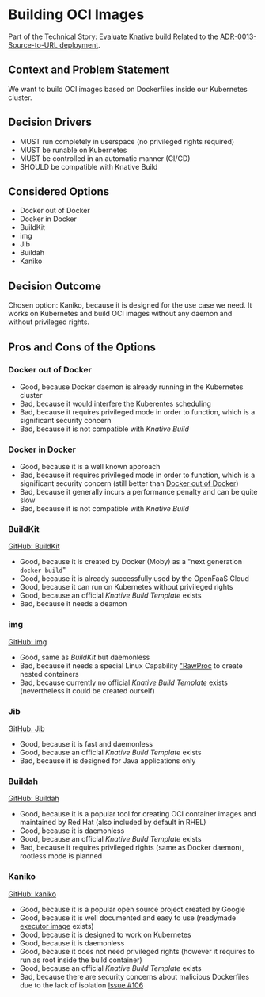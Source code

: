# Building OCI Images

Part of the Technical Story: [Evaluate Knative build](https://github.com/UST-MICO/mico/issues/49)
Related to the [ADR-0013-Source-to-URL deployment](./0013-source-to-url-deployment.md).

## Context and Problem Statement

We want to build OCI images based on Dockerfiles inside our Kubernetes cluster.

## Decision Drivers

* MUST run completely in userspace (no privileged rights required)
* MUST be runable on Kubernetes
* MUST be controlled in an automatic manner (CI/CD)
* SHOULD be compatible with Knative Build

## Considered Options

* Docker out of Docker
* Docker in Docker
* BuildKit
* img
* Jib
* Buildah
* Kaniko

## Decision Outcome

Chosen option: Kaniko, because it is designed for the use case we need. It works on Kubernetes and build OCI images without any daemon and without privileged rights.

## Pros and Cons of the Options

### Docker out of Docker

* Good, because Docker daemon is already running in the Kubernetes cluster
* Bad, because it would interfere the Kuberentes scheduling
* Bad, because it requires privileged mode in order to function, which is a significant security concern
* Bad, because it is not compatible with *Knative Build*

### Docker in Docker

* Good, because it is a well known approach
* Bad, because it requires privileged mode in order to function, which is a significant security concern (still better than [Docker out of Docker](#docker-out-of-docker))
* Bad, because it generally incurs a performance penalty and can be quite slow
* Bad, because it is not compatible with *Knative Build*

### BuildKit

[GitHub: BuildKit](https://github.com/moby/buildkit)

* Good, because it is created by Docker (Moby) as a "next generation `docker build`"
* Good, because it is already successfully used by the OpenFaaS Cloud
* Good, because it can run on Kubernetes without privileged rights
* Good, because an official *Knative Build Template* exists
* Bad, because it needs a deamon

### img

[GitHub: img](https://github.com/genuinetools/img)

* Good, same as *BuildKit* but daemonless
* Bad, because it needs a special Linux Capability ["RawProc](https://github.com/kubernetes/community/pull/1934/files) to create nested containers
* Bad, because currently no official *Knative Build Template* exists (nevertheless it could be created ourself)

### Jib

[GitHub: Jib](https://github.com/GoogleContainerTools/jib)

* Good, because it is fast and daemonless
* Good, because an official *Knative Build Template* exists
* Bad, because it is designed for Java applications only

### Buildah

[GitHub: Buildah](https://github.com/containers/buildah)

* Good, because it is a popular tool for creating OCI container images and maintained by Red Hat (also included by default in RHEL)
* Good, because it is daemonless
* Good, because an official *Knative Build Template* exists
* Bad, because it requires privileged rights (same as Docker daemon), rootless mode is planned

### Kaniko

[GitHub: kaniko](https://github.com/GoogleContainerTools/kaniko)

* Good, because it is a popular open source project created by Google
* Good, because it is well documented and easy to use (readymade [executor image](gcr.io/kaniko-project/executor) exists)
* Good, because it is designed to work on Kubernetes
* Good, because it is daemonless
* Good, because it does not need privileged rights (however it requires to run as root inside the build container)
* Good, because an official *Knative Build Template* exists
* Bad, because there are security concerns about malicious Dockerfiles due to the lack of isolation [Issue #106](https://github.com/GoogleContainerTools/kaniko/issues/106)
